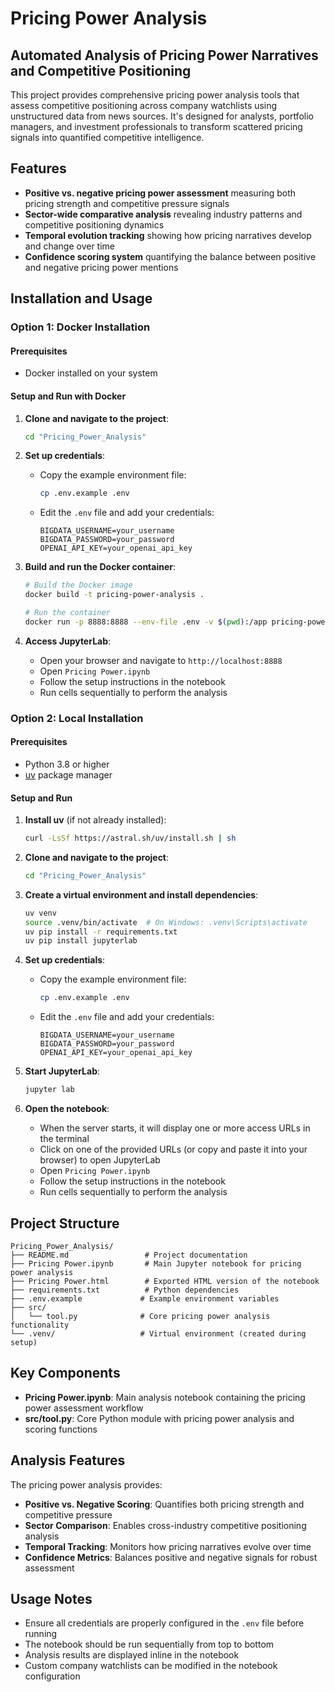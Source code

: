 # Pricing Power Analysis

## Automated Analysis of Pricing Power Narratives and Competitive Positioning

This project provides comprehensive pricing power analysis tools that assess competitive positioning across company watchlists using unstructured data from news sources. It's designed for analysts, portfolio managers, and investment professionals to transform scattered pricing signals into quantified competitive intelligence.

## Features

- **Positive vs. negative pricing power assessment** measuring both pricing strength and competitive pressure signals
- **Sector-wide comparative analysis** revealing industry patterns and competitive positioning dynamics
- **Temporal evolution tracking** showing how pricing narratives develop and change over time
- **Confidence scoring system** quantifying the balance between positive and negative pricing power mentions

## Installation and Usage

### Option 1: Docker Installation

#### Prerequisites
- Docker installed on your system

#### Setup and Run with Docker

1. **Clone and navigate to the project**:
   ```bash
   cd "Pricing_Power_Analysis"
   ```

2. **Set up credentials**:
   - Copy the example environment file:
     ```bash
     cp .env.example .env
     ```
   - Edit the `.env` file and add your credentials:
     ```
     BIGDATA_USERNAME=your_username
     BIGDATA_PASSWORD=your_password
     OPENAI_API_KEY=your_openai_api_key
     ```

3. **Build and run the Docker container**:
   ```bash
   # Build the Docker image
   docker build -t pricing-power-analysis .
   
   # Run the container
   docker run -p 8888:8888 --env-file .env -v $(pwd):/app pricing-power-analysis
   ```

4. **Access JupyterLab**:
   - Open your browser and navigate to `http://localhost:8888`
   - Open `Pricing Power.ipynb`
   - Follow the setup instructions in the notebook
   - Run cells sequentially to perform the analysis

### Option 2: Local Installation

#### Prerequisites
- Python 3.8 or higher
- [uv](https://github.com/astral-sh/uv) package manager

#### Setup and Run

1. **Install uv** (if not already installed):
   ```bash
   curl -LsSf https://astral.sh/uv/install.sh | sh
   ```

2. **Clone and navigate to the project**:
   ```bash
   cd "Pricing_Power_Analysis"
   ```

3. **Create a virtual environment and install dependencies**:
   ```bash
   uv venv
   source .venv/bin/activate  # On Windows: .venv\Scripts\activate
   uv pip install -r requirements.txt
   uv pip install jupyterlab
   ```

4. **Set up credentials**:
   - Copy the example environment file:
     ```bash
     cp .env.example .env
     ```
   - Edit the `.env` file and add your credentials:
     ```
     BIGDATA_USERNAME=your_username
     BIGDATA_PASSWORD=your_password
     OPENAI_API_KEY=your_openai_api_key
     ```

5. **Start JupyterLab**:
   ```bash
   jupyter lab
   ```

6. **Open the notebook**:
   - When the server starts, it will display one or more access URLs in the terminal
   - Click on one of the provided URLs (or copy and paste it into your browser) to open JupyterLab
   - Open `Pricing Power.ipynb`
   - Follow the setup instructions in the notebook
   - Run cells sequentially to perform the analysis



## Project Structure

```
Pricing_Power_Analysis/
├── README.md                 # Project documentation
├── Pricing Power.ipynb       # Main Jupyter notebook for pricing power analysis
├── Pricing Power.html        # Exported HTML version of the notebook
├── requirements.txt          # Python dependencies
├── .env.example             # Example environment variables
├── src/
│   └── tool.py              # Core pricing power analysis functionality
└── .venv/                   # Virtual environment (created during setup)
```

## Key Components

- **Pricing Power.ipynb**: Main analysis notebook containing the pricing power assessment workflow
- **src/tool.py**: Core Python module with pricing power analysis and scoring functions

## Analysis Features

The pricing power analysis provides:
- **Positive vs. Negative Scoring**: Quantifies both pricing strength and competitive pressure
- **Sector Comparison**: Enables cross-industry competitive positioning analysis
- **Temporal Tracking**: Monitors how pricing narratives evolve over time
- **Confidence Metrics**: Balances positive and negative signals for robust assessment

## Usage Notes

- Ensure all credentials are properly configured in the `.env` file before running
- The notebook should be run sequentially from top to bottom
- Analysis results are displayed inline in the notebook
- Custom company watchlists can be modified in the notebook configuration